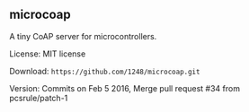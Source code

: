 
## microcoap

A tiny CoAP server for microcontrollers. 

License: MIT license

Download: `https://github.com/1248/microcoap.git`

Version: Commits on Feb 5 2016, Merge pull request #34 from pcsrule/patch-1 
